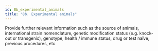 ```yaml
---
id: 8b_experimental_animals
title: "8b. Experimental animals"
---
```

Provide further relevant information such as the source of animals, international strain nomenclature, genetic modification status (e.g. knock-out or transgenic), genotype, health / immune status, drug or test naïve, previous procedures, etc